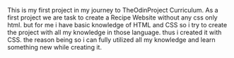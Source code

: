 This is my first project in my journey to TheOdinProject Curriculum.
As a first project we are task to create a Recipe Website without any css only html.
but for me i have basic knowledge of HTML and CSS so i try to create the project with all my knowledge in those language. thus i created it with CSS. the reason being so i can fully utilized all my knowledge and learn something new while creating it.
